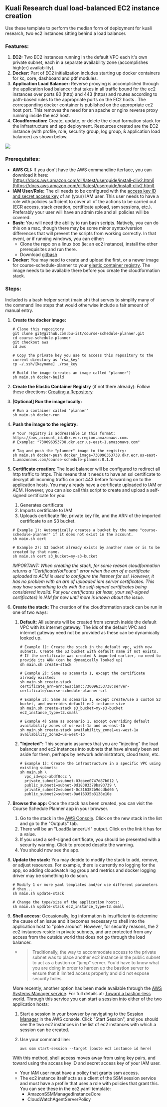## Kuali Research dual load-balanced EC2 instance creation

Use these template to perform the median form of deployment for kuali research, two ec2 instances sitting behind a load balancer.

### Features:

1. **EC2:**
   Two EC2 instances running in the default VPC each it's own private subnet, each in a separate availability zone (accomplishes high(er) availability).
2. **Docker:**
   Part of EC2 initialization includes starting up docker containers for kc, core, dashboard and pdf modules.
3. **Application Load Balancer:**
   Reverse proxying is accomplished through the application load balancer that takes in all traffic bound for the ec2 instances over ports 80 (http) and 443 (https) and routes according to path-based rules to the appropriate ports on the EC2 hosts . The corresponding docker container is published on the appropriate ec2 host port. This removes the need for an apache or nginx reverse proxy running inside the ec2 host.
4. **Cloudformation:**
   Create, update, or delete the cloud formation stack for the infrastructure and app deployment.
   Resources created are the EC2 instance (with profile, role, security group, log group, & application load balancer) as shown below.

![](course-schedule-planner1.png)



### Prerequisites:

- **AWS CLI:** 
  If you don't have the AWS commandline iterface, you can download it here:
  [https://docs.aws.amazon.com/cli/latest/userguide/install-cliv2.html](https://docs.aws.amazon.com/cli/latest/userguide/install-cliv2.html)
- **IAM User/Role:**
  The cli needs to be configured with the [access key ID and secret access key](https://docs.aws.amazon.com/general/latest/gr/aws-sec-cred-types.html#access-keys-and-secret-access-keys) of an (your) IAM user. This user needs to have a role with policies sufficient to cover all of the actions to be carried out (ECR access, stack creation, certificate upload, ssm sessions, etc.). Preferably your user will have an admin role and all policies will be covered.
- **Bash:**
  You will need the ability to run bash scripts. Natively, you can do this on a mac, though there may be some minor syntax/version differences that will prevent the scripts from working correctly. In that event, or if running windows, you can either:
  - Clone the repo on a linux box (ie: an ec2 instance), install the other prerequisites and run there.
  - Download [gitbash](https://git-scm.com/downloads)
- **Docker:**
  You may need to create and upload the first, or a newer image for course-schedule-planner to your [elastic container registry](https://console.aws.amazon.com/ecs/home?region=us-east-1). The image needs to be available there before you create the cloudformation stack.



### Steps:

Included is a bash helper script (main.sh) that serves to simplify many of the command line steps that would otherwise include a fair amount of manual entry. 

1. **Create the docker image:**

   ```
   # Clone this repository
   git clone git@github.com:bu-ist/course-schedule-planner.git
   cd course-schedule-planner
   git checkout aws
   cd aws
   
   # Copy the private key you use to access this repository to the current directory as "rsa_key"
   cp ~/.ssh/[keyname] ./rsa_key
   
   # Build the image (creates an image called "planner")
   sh main.sh docker-build
   ```

2. **Create the Elastic Container Registry** (if not there already):
   Follow these directions: [Creating a Repository](https://docs.aws.amazon.com/AmazonECR/latest/userguide/repository-create.html)

3. **[Optional] Run the image locally:**

   ```
   # Run a container called "planner"
   sh main.sh docker-run
   ```

4. **Push the image to the registry:**

   ```
   # Your registry is addressable in this format: https://aws_account_id.dkr.ecr.region.amazonaws.com.
   # Example: "730096353738.dkr.ecr.us-east-1.amazonaws.com"
   
   # Tag and push the "planner" image to the registry:
   sh main.sh docker-push docker_image=730096353738.dkr.ecr.us-east-1.amazonaws.com/course-schedule-planner:0.1.0
   ```

5. **Certificate creation:**
   The load balancer will be configured to redirect all http traffic to https. This means that it needs to have an ssl certificate to decrypt all incoming traffic on port 443 before forwarding on to the application hosts. You may already have a certificate uploaded to IAM or ACM.
   However, you can also call this script to create and upload a self-signed certificate for you:

   1. Generates certificate
   2. Imports certificate to IAM
   3. Uploads certificate file, private key file, and the ARN of the imported certificate to an S3 bucket.

   ```
   # Example 1): Automatically creates a bucket by the name "course-schedule-planner" if it does not exist in the account.
   sh main.sh cert
   
   # Example 2): S3 bucket already exists by another name or is to be created by that name.
   sh main.sh cert s3_bucket=my-s3-bucket
   ```

   *IMPORTANT: When creating the stack, for some reason cloudformation returns a "CertificateNotFound" error when the arn of a certificate uploaded to ACM is used to configure the listener for ssl. However, it has no problem with an arn of uploaded iam server certificates. This may have something to do with the self-signed certificates being considered invalid. Put your certificates (at least, your self-signed certificates) in IAM for now until more is known about the issue.*

6. **Create the stack:**
   The creation of the cloudformation stack can be run in one of two ways:

   1. **Default:**
      All subnets will be created from scratch inside the default VPC with its internet gateway. The ids of the default VPC and internet gateway need not be provided as these can be dynamically looked up.

      ```
      # Example 1): Create the stack in the default vpc, with new subnets. Create the S3 bucket with default name if not exists.
      # If the certificate was created & imported earlier, no need to provide its ARN (can be dynamically looked up)
      sh main.sh create-stack
      
      # Example 2): Same as scenario 1, except the certificate already existed:
      sh main.sh create-stack certificate_arn=arn:aws:iam::730096353738:server-certificate/course-schedule-planner-crt
      
      # Example 3): Same as scenario 1, except create/use a custom S3 bucket, and overrides default ec2 instance size
      sh main.sh create-stack s3_bucket=my-s3-bucket ec2_instance_type=t3.small
      
      # Example 4) Same as scenario 1, except overriding default availability zones of us-east-1a and us-east-1b
      sh main.sh create-stack availability_zone1=us-west-1a availability_zone2=us-west-1b
      ```

   2. **"Injected":**
      This scenario assumes that you are "injecting" the load balancer and ec2 instances into subnets that have already been set aside for them, perhaps by network administrators, cloud team, etc.

      ```
      # Example 1): Create the infrastructure in a specific VPC using existing subnets:
      sh main.sh \
        vpc_id=vpc-abdf0ccc \
        private_subnet1=subnet-03eaee0747d87b012 \
        public_subnet1=subnet-0d18383378ba93739 \
        private_subnet2=subnet-0c316382b9dcdbd66 \
        public_subnet2=subnet-0ad16335b3138e10e
      ```

7. **Browse the app:**
   Once the stack has been created, you can visit the Course Schedule Planner app in your browser.

   1. Go to the stack in the [AWS Console](https://console.aws.amazon.com/cloudformation/home?region=us-east-1). Click on the new stack in the list and go to the "Outputs" tab.
   2. There will be an "LoadBalancerUrl" output. Click on the link it has for a value.
   3. If you used a self-signed certificate, you should be presented with a security warning. Click to proceed despite the warning.
   4. You should now see the app.

8. **Update the stack:**
   You may decide to modify the stack to add, remove, or adjust resources.
   For example, there is currently no logging for the app, so adding cloudwatch log group and metrics and docker logging driver may be something to do soon.

   ```
   # Modify 1 or more yaml templates and/or use different parameters
   # then...
   sh main.sh update-stack
   
   # Change the type/size of the application hosts:
   sh main.sh update-stack ec2_instance_type=t3.small
   ```

9. **Shell access:**
   Occasionally, log information is insufficient to determine the cause of an issue and it becomes necessary to shell into the application host to "poke around". However, for security reasons, the 2 ec2 instances reside in private subnets, and are protected from any access from the outside world that does not go through the load balancer.

   - > Traditionally, the way to accommodate access to the private subnet was to place another ec2 instance in the public subnet to act as a bastion or "jump" server. You'd have to know what you are doing in order to harden up the bastion server to ensure that it limited access properly and did not expose security holes.

   More recently, another option has been made available through the [AWS Systems Manager service](https://console.aws.amazon.com/systems-manager/home?region=us-east-1#).
   For full details at: [Toward a bastion-less world](https://aws.amazon.com/blogs/infrastructure-and-automation/toward-a-bastion-less-world/).
   Through this service you can start a session into either of the two application hosts:

   1. Start a session in your browser by navigating to the [Session Manager](https://console.aws.amazon.com/systems-manager/session-manager/sessions?region=us-east-1) in the AWS console.
      Click "Start Session", and you should see the two ec2 instances in the list of ec2 instances with which a session can be created.

   2. Use your command line:

      ```
      aws ssm start-session --target [paste ec2 instance id here]
      ```

   With this method, shell access moves away from using key pairs, and toward using the access key ID and secret access key of your IAM user.

   - Your IAM user must have a policy that grants ssm access.
   - The ec2 instance itself acts as a client of the SSM session service and must have a profile that uses a role with policies that grant this.
     You can see these in the ec2.yaml template:
     - AmazonSSMManagedInstanceCore
     - CloudWatchAgentServerPolicy